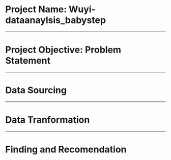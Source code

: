 # Project Name: Wuyi-dataanaylsis_babystep

----
# Project Objective: Problem Statement



-----
# Data Sourcing



-----
# Data Tranformation



-----
# Finding and Recomendation

